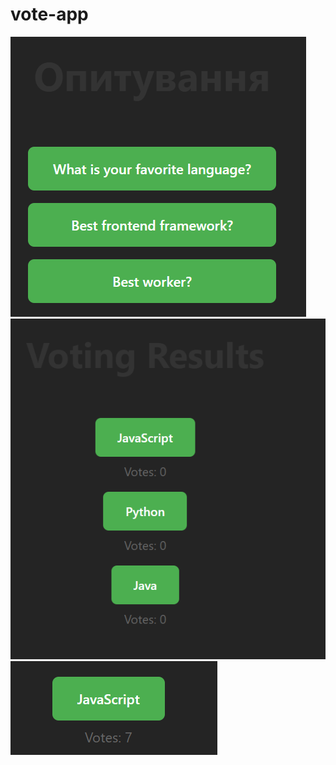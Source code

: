 # vote-app
![image alt](https://github.com/Nazarskywalker/1-3/blob/c39f74bb5a97000af3a74579881d799aa331034a/Screenshot%202025-05-29%20122445.png)
![image alt](https://github.com/Nazarskywalker/1-3/blob/b4ce89aede43319dc500aafaf49fcbc49e57e439/Screenshot%202025-05-29%20122454.png)
![image alt](https://github.com/Nazarskywalker/1-3/blob/a11d86e250d2deee9c5aabf1585de03ed9364eb2/Screenshot%202025-05-29%20122508.png)
